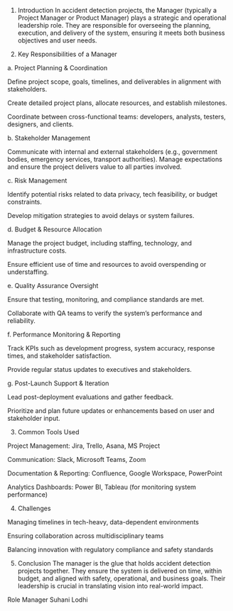 1. Introduction
In accident detection projects, the Manager (typically a Project Manager or Product Manager) plays a strategic and operational leadership role. They are responsible for overseeing the planning, execution, and delivery of the system, ensuring it meets both business objectives and user needs.

2. Key Responsibilities of a Manager

a. Project Planning & Coordination

Define project scope, goals, timelines, and deliverables in alignment with stakeholders.

Create detailed project plans, allocate resources, and establish milestones.

Coordinate between cross-functional teams: developers, analysts, testers, designers, and clients.


b. Stakeholder Management

Communicate with internal and external stakeholders (e.g., government bodies, emergency services, transport authorities).
Manage expectations and ensure the project delivers value to all parties involved.


c. Risk Management

Identify potential risks related to data privacy, tech feasibility, or budget constraints.

Develop mitigation strategies to avoid delays or system failures.


d. Budget & Resource Allocation

Manage the project budget, including staffing, technology, and infrastructure costs.

Ensure efficient use of time and resources to avoid overspending or understaffing.


e. Quality Assurance Oversight

Ensure that testing, monitoring, and compliance standards are met.

Collaborate with QA teams to verify the system’s performance and reliability.


f. Performance Monitoring & Reporting

Track KPIs such as development progress, system accuracy, response times, and stakeholder satisfaction.

Provide regular status updates to executives and stakeholders.


g. Post-Launch Support & Iteration

Lead post-deployment evaluations and gather feedback.

Prioritize and plan future updates or enhancements based on user and stakeholder input.


3. Common Tools Used

Project Management: Jira, Trello, Asana, MS Project

Communication: Slack, Microsoft Teams, Zoom

Documentation & Reporting: Confluence, Google Workspace, PowerPoint

Analytics Dashboards: Power BI, Tableau (for monitoring system performance)


4. Challenges

Managing timelines in tech-heavy, data-dependent environments

Ensuring collaboration across multidisciplinary teams

Balancing innovation with regulatory compliance and safety standards

5. Conclusion
The manager is the glue that holds accident detection projects together. They ensure the system is delivered on time, within budget, and aligned with safety, operational, and business goals. Their leadership is crucial in translating vision into real-world impact.

Role Manager Suhani Lodhi
